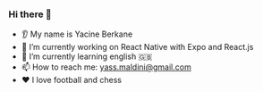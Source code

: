 ### Hi there 👋
* 👂 My name is Yacine Berkane
* 🔭 I’m currently working on React Native with Expo and React.js
* 🌱 I’m currently learning english 🇬🇧
* 📫 How to reach me: yass.maldini@gmail.com
* ❤️ I love football and chess

<!--
**YassMaldini/YassMaldini** is a ✨ _special_ ✨ repository because its `README.md` (this file) appears on your GitHub profile.

Here are some ideas to get you started:

- 🔭 I’m currently working on ...
- 🌱 I’m currently learning ...
- 👯 I’m looking to collaborate on ...
- 🤔 I’m looking for help with ...
- 💬 Ask me about ...
- 📫 How to reach me: ...
- 😄 Pronouns: ...
- ⚡ Fun fact: ...
-->
